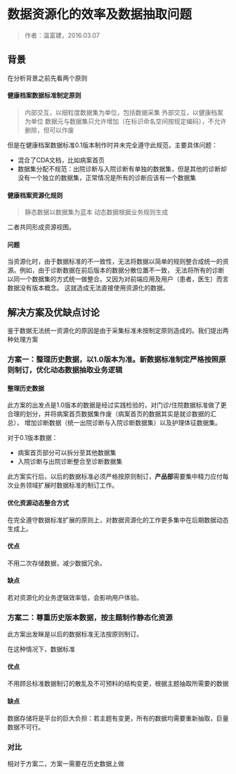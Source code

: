 数据资源化的效率及数据抽取问题
====================

> 作者：温富建，2016.03.07

背景
---------------------

在分析背景之前先看两个原则

#### 健康档案数据标准制定原则

> 内部交互，以细粒度数据集为单位，包括数据采集
> 外部交互，以健康档案为单位
> 数据元与数据集只允许增加（在标识命名空间按规定编码），不允许删除，但可以作废

但是在健康档案数据标准0.1版本制作时并未完全遵守此规范，主要具体问题：
- 混合了CDA文档，比如病案首页
- 数据集分配不规范：出院诊断与入院诊断有单独的数据集，但是其他的诊断却没有一个独立的数据集，正常情况是所有的诊断应该有一个数据集

#### 健康档案资源化规则

> 静态数据以数据集为蓝本
> 动态数据根据业务规则生成

二者共同形成资源视图。

#### 问题

当资源化时，由于数据标准的不一致性，无法将数据以简单的规则整合成统一的资源。例如，由于诊断数据在前后版本的数据分散位置不一致，
无法将所有的诊断以同一个数据集的方式统一做整合。又因为对前端应用及用户（患者，医生）而言数据没有版本概念。
这就造成无法直接使用资源化的数据。

解决方案及优缺点讨论
---------------------

鉴于数据无法统一资源化的原因是由于采集标准未按制定原则造成的。我们提出两种处理方案

### 方案一：整理历史数据，以1.0版本为准。新数据标准制定严格按照原则制订，优化动态数据抽取业务逻辑

#### 整理历史数据

此方案的出发点是1.0版本的数据是经过实践检验的，对门诊/住院数据标准做了更合理的划分，并将病案首页数据集作废（病案首页的数据其实是就诊数据的汇总），
增加诊断数据（统一出院诊断与入院诊断数据集）以及护理体征数据集。

对于0.1版本数据：

- 病案首页部分可以拆分至其他数据集
- 入院诊断与出院诊断整合至诊断数据集

此方案实行后，以后的数据标准必须严格按原则制订，**产品部**需要集中精力应付每次业务领域扩展时数据标准的制订工作。

#### 优化资源动态整合方式

在完全遵守数据标准扩展的原则上，对数据资源化的工作更多集中在后期数据动态生成上。

#### 优点

不用二次存储数据，减少数据冗余。

#### 缺点

若对资源化的业务逻辑效率低，会影响用户体验。

### 方案二：尊重历史版本数据，按主题制作静态化资源

此方案出发眯是以后的数据标准无法按原则制订。

在这种情况下，数据标准

#### 优点

不用顾忌标准数据制订的散乱及不可预料的结构变更，根据主题抽取所需要的数据


#### 缺点

数据存储将是平台的巨大负担：若主题有变更，所有的数据均需要重新抽取，巨量数据不可行。


### 对比

相对于方案二，方案一需要在历史数据上做